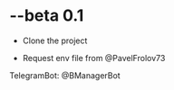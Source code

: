 # --beta 0.1

* Clone the project

* Request env file from @PavelFrolov73

TelegramBot: @BManagerBot
